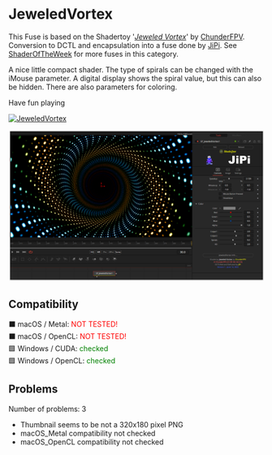 # JeweledVortex

This Fuse is based on the Shadertoy '_[Jeweled Vortex](https://www.shadertoy.com/view/fdjfDc)_' by [ChunderFPV](https://www.shadertoy.com/user/ChunderFPV). Conversion to DCTL and encapsulation into a fuse done by [JiPi](../../Site/Profiles/JiPi.md). See [ShaderOfTheWeek](README.md) for more fuses in this category.

<!-- +++ DO NOT REMOVE THIS COMMENT +++ DO NOT ADD OR EDIT ANY TEXT BEFORE THIS LINE +++ IT WOULD BE A REALLY BAD IDEA +++ -->

A nice little compact shader. The type of spirals can be changed with the iMouse parameter. A digital display shows the spiral value, but this can also be hidden. There are also parameters for coloring.

Have fun playing

[![JeweledVortex](https://user-images.githubusercontent.com/78935215/173695169-18a5f11d-28a6-4c4a-bedc-66b2ddeaeeee.gif)](JeweledVortex.fuse)

[![Thumbnail](JeweledVortex.png)](https://www.shadertoy.com/view/fdjfDc "View on Shadertoy.com")

<!-- +++ DO NOT REMOVE THIS COMMENT +++ DO NOT EDIT ANY TEXT THAT COMES AFTER THIS LINE +++ TRUST ME: JUST DON'T DO IT +++ -->

## Compatibility

⬛ macOS / Metal: <span style="color:red; ">NOT TESTED!</span><br />
⬛ macOS / OpenCL: <span style="color:red; ">NOT TESTED!</span><br />
🟩 Windows / CUDA: <span style="color:green; ">checked</span><br />
🟩 Windows / OpenCL: <span style="color:green; ">checked</span><br />


## Problems

Number of problems: 3

- Thumbnail seems to be not a 320x180 pixel PNG
- macOS_Metal compatibility not checked
- macOS_OpenCL compatibility not checked



